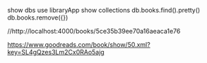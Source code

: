 show dbs
use libraryApp
show collections
db.books.find().pretty()
db.books.remove({})

//http://localhost:4000/books/5ce35b39ee70a16aeaca1e76

https://www.goodreads.com/book/show/50.xml?key=SL4gQzes3Lm2Cx0RAo5ajg